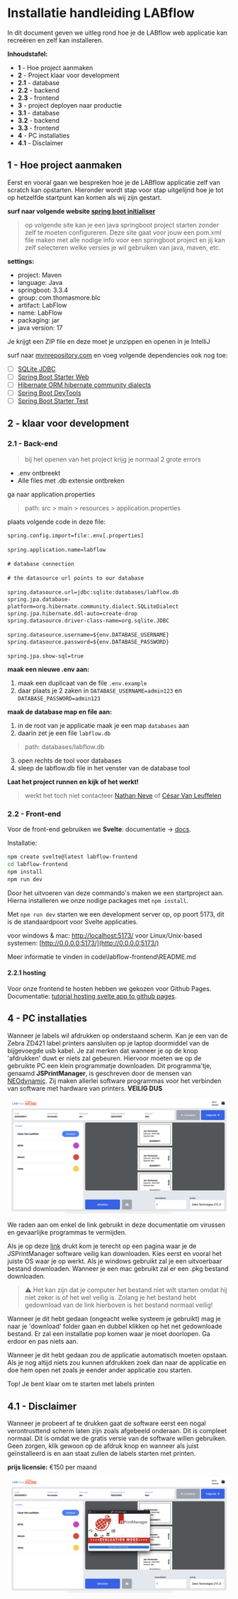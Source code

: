 # Installatie handleiding LABflow

In dit document geven we uitleg rond hoe je de LABflow web applicatie kan recreëren en zelf kan installeren.

**Inhoudstafel:**

- **1** - Hoe project aanmaken
- **2** - Project klaar voor development
- **2.1** - database
- **2.2** - backend
- **2.3** - frontend
- **3** - project deployen naar productie
- **3.1** - database
- **3.2** - backend
- **3.3** - frontend
- **4** - PC installaties
- **4.1** - Disclaimer

## 1 - Hoe project aanmaken

Eerst en vooral gaan we bespreken hoe je de LABflow applicatie zelf van scratch kan opstarten. Hieronder wordt stap voor stap uitgelijnd hoe je tot op hetzelfde startpunt kan komen als wij zijn gestart.

**surf naar volgende website [spring boot initialiser](https://start.spring.io/)**

> op volgende site kan je een java springboot project starten zonder zelf te moeten configureren. Deze site gaat voor jouw een pom.xml file maken met alle nodige info voor een springboot project en jij kan zelf selecteren welke versies je wil gebruiken van java, maven, etc.

**settings:**

- project: Maven
- language: Java
- springboot: 3.3.4
- group: com.thomasmore.blc
- artifact: LabFlow
- name: LabFlow
- packaging: jar
- java version: 17

Je krijgt een ZIP file en deze moet je unzippen en openen in je IntelliJ

surf naar [mvnrepository.com](https://mvnrepository.com/) en voeg volgende dependencies ook nog toe:

- [ ] [SQLite JDBC](https://mvnrepository.com/artifact/org.xerial/sqlite-jdbc)
- [ ] [Spring Boot Starter Web](https://mvnrepository.com/artifact/org.springframework.boot/spring-boot-starter-web)
- [ ] [Hibernate ORM hibernate community dialects](https://mvnrepository.com/artifact/org.hibernate.orm/hibernate-community-dialects)
- [ ] [Spring Boot DevTools](https://mvnrepository.com/artifact/org.springframework.boot/spring-boot-devtools)
- [ ] [Spring Boot Starter Test](https://mvnrepository.com/artifact/org.springframework.boot/spring-boot-starter-test)

## 2 - klaar voor development

### 2.1 - Back-end

> bij het openen van het project krijg je normaal 2 grote errors

- .env ontbreekt
- Alle files met .db extensie ontbreken

ga naar application.properties

> path: src > main > resources > application.properties

plaats volgende code in deze file:

```# .env import
spring.config.import=file:.env[.properties]

spring.application.name=labflow

# database connection

# the datasource url points to our database

spring.datasource.url=jdbc:sqlite:databases/labflow.db
spring.jpa.database-platform=org.hibernate.community.dialect.SQLiteDialect
spring.jpa.hibernate.ddl-auto=create-drop
spring.datasource.driver-class-name=org.sqlite.JDBC

spring.datasource.username=${env.DATABASE_USERNAME}
spring.datasource.password=${env.DATABASE_PASSWORD}

spring.jpa.show-sql=true
```

**maak een nieuwe .env aan:**

1. maak een duplicaat van de file `.env.example`
2. daar plaats je 2 zaken in `DATABASE_USERNAME=admin123` en `DATABASE_PASSWORD=admin123`

**maak de database map en file aan:**

1. in de root van je applicatie maak je een map `databases` aan
2. daarin zet je een file `labflow.db`

> path: databases/labflow.db

3. open rechts de tool voor databases
4. sleep de labflow.db file in het venster van de database tool

**Laat het project runnen en kijk of het werkt!**

> werkt het toch niet contacteer [Nathan Neve](mailto:r0742822@student.thomasmore.be) of [César Van Leuffelen](mailto:r0929448@student.thomasmore.be)

### 2.2 - Front-end

Voor de front-end gebruiken we **Svelte**: documentatie -> [docs](https://svelte.dev/docs/introduction).

Installatie:

```bash
npm create svelte@latest labflow-frontend
cd labflow-frontend
npm install
npm run dev
```

Door het uitvoeren van deze commando's maken we een startproject aan. Hierna installeren we onze nodige packages met `npm install`.

Met `npm run dev` starten we een development server op, op poort 5173, dit is de standaardpoort voor Svelte applicaties.

voor windows & mac: [http://localhost:5173/](http://localhost:5173/)
voor Linux/Unix-based systemen: [http://0.0.0.0:5173/](http://0.0.0.0:5173/)

Meer informatie te vinden in code\labflow-frontend\README.md

#### 2.2.1 hosting

Voor onze frontend te hosten hebben we gekozen voor Github Pages.  
Documentatie: [tutorial hosting svelte app to github pages](https://www.okupter.com/blog/deploy-sveltekit-website-to-github-pages).  

## 4 - PC installaties

Wanneer je labels wil afdrukken op onderstaand scherm. Kan je een van de Zebra ZD421 label printers aansluiten op je laptop doormiddel van de bijgevoegde usb kabel. Je zal merken dat wanneer je op de knop 'afdrukken' duwt er niets zal gebeuren. Hiervoor moeten we op de gebruikte PC een klein programmatje downloaden. Dit programma'tje, genaamd **JSPrintManager**, is geschreven door de mensen van [NEOdynamic](https://www.neodynamic.com/). Zij maken allerlei software programmas voor het verbinden van software met hardware van printers. **VEILIG DUS**

![Label scherm](./assets//label-screen.png)

We raden aan om enkel de link gebruikt in deze documentatie om virussen en gevaarlijke programmas te vermijden.

Als je op deze [link](https://www.neodynamic.com/downloads/jspm/) drukt kom je terecht op een pagina waar je de JSPrintManager software veilig kan downloaden. Kies eerst en vooral het juiste OS waar je op werkt. Als je windows gebruikt zal je een uitvoerbaar bestand downloaden. Wanneer je een mac gebruikt zal er een .pkg bestand downloaden.

>⚠️ Het kan zijn dat je computer het bestand niet wilt starten omdat hij niet zeker is of het wel veilig is. Zolang je het bestand hebt gedownload van de link hierboven is het bestand normaal veilig!

Wanneer je dit hebt gedaan (ongeacht welke systeem je gebruikt) mag je naar je 'download' folder gaan en dubbel klikken op het net gedownloade bestand. Er zal een installatie pop komen waar je moet doorlopen. Ga erdoor en pas niets aan.

Wanneer je dit hebt gedaan zou de applicatie automatisch moeten opstaan. Als je nog altijd niets zou kunnen afdrukken zoek dan naar de applicatie en doe hem open net zoals je eender ander applicatie zou starten.

Top! Je bent klaar om te starten met labels printen

## 4.1 - Disclaimer

Wanneer je probeert af te drukken gaat de software eerst een nogal verontrusttend scherm laten zijn zoals afgebeeld onderaan. Dit is compleet normaal. Dit is omdat we de gratis versie van de software willen gebruiken. Geen zorgen, klik gewoon op de afdruk knop en wanneer als juist geïnstalleerd is en aan staat zullen de labels starten met printen.

**prijs licensie:** €150 per maand

![pop-up JSPrintManager](./assets/pop-up-jsprintmanager.png)
